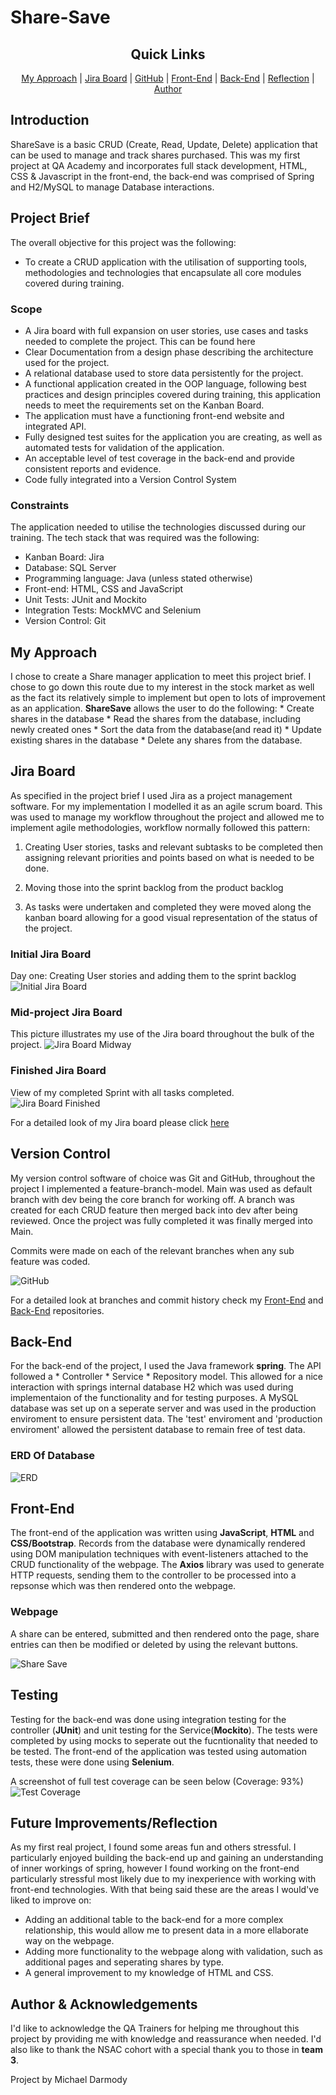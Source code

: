 # Share-Save

<h2 align="center">Quick Links</h2>
<div align="center">

[My Approach](#My-Approach) |  [Jira Board](#Jira-Board) | [GitHub](#Version-Control) | [Front-End](#Front-End) | [Back-End](#Back-End) | [Reflection](#Future-Improvements/Reflection) | [Author](#Author-&-Acknowledgements)

</div>

## Introduction
ShareSave is a basic CRUD (Create, Read, Update, Delete) application that can be used to manage and track shares purchased. This was my first project at QA Academy and incorporates full stack development, HTML, CSS & Javascript in the front-end, the back-end was comprised of Spring and H2/MySQL to manage Database interactions.

## Project Brief
The overall objective for this project was the following:

- To create a CRUD application with the utilisation of supporting tools, methodologies and technologies that encapsulate  all core modules covered during training.

### Scope
- A Jira board with full expansion on user stories, use cases and tasks needed to complete the project. This can be found here
- Clear Documentation from a design phase describing the architecture used for the project.
- A relational database used to store data persistently for the project.
- A functional application created in the OOP language, following best practices and design principles covered during training, this application needs to meet the requirements set on the Kanban Board.
- The application must have a functioning front-end website and integrated API.
- Fully designed test suites for the application you are creating, as well as automated tests for validation of the application.
- An acceptable level of test coverage in the back-end and provide consistent reports and evidence.
- Code fully integrated into a Version Control System

### Constraints
The application needed to utilise the technologies discussed during our training. The tech stack that was required was the following:

- Kanban Board: Jira
- Database: SQL Server
- Programming language: Java (unless stated otherwise)
- Front-end: HTML, CSS and JavaScript
- Unit Tests: JUnit and Mockito
- Integration Tests: MockMVC and Selenium
- Version Control: Git

## My Approach
I chose to create a Share manager application to meet this project brief. I chose to go down this route due to my interest in the stock market as well as the fact its relatively simple to implement but open to lots of improvement as an application. **ShareSave** allows the user to do the following: * Create shares in the database * Read the shares from the database, including newly created ones * Sort the data from the database(and read it) * Update existing shares in the database * Delete any shares from the database.

## Jira Board
As specified in the project brief I used Jira as a project management software. For my implementation I modelled it as an agile scrum board. This was used to manage my workflow throughout the project and allowed me to implement agile methodologies, workflow normally followed this pattern:

1. Creating User stories, tasks and relevant subtasks to be completed then assigning relevant priorities and points based on what is needed to be done.

2. Moving those into the sprint backlog from the product backlog

3. As tasks were undertaken and completed they were moved along the kanban board allowing for a good visual representation of the status of the project.

### Initial Jira Board
Day one: Creating User stories and adding them to the sprint backlog
![Initial Jira Board](./Images/Screenshot_Jira_board_start.png)

### Mid-project Jira Board
This picture illustrates my use of the Jira board throughout the bulk of the project.
![Jira Board Midway](./Images/Screenshot_Jira_board_midway.png)

### Finished Jira Board
View of my completed Sprint with all tasks completed.
![Jira Board Finished](./Images/Screenshot_Jira_board_finished.png)

For a detailed look of my Jira board please click [here](https://qatrainingns11.atlassian.net/secure/RapidBoard.jspa?rapidView=4&projectKey=SHAR&view=reporting&chart=burndownChart&sprint=2)

## Version Control
My version control software of choice was Git and GitHub, throughout the project I implemented a feature-branch-model. Main was used as default branch with dev being the core branch for working off. A branch was created for each CRUD feature then merged back into dev after being reviewed. Once the project was fully completed it was finally merged into Main.

Commits were made on each of the relevant branches when any sub feature was coded.

![GitHub](./Images/Screenshot_GitHub_network.png)

For a detailed look at branches and commit history check my [Front-End](https://github.com/Michael-Darmody/Share-save-FE) and [Back-End](https://github.com/Michael-Darmody/Share-Save) repositories.

## Back-End
For the back-end of the project, I used the Java framework **spring**. The API followed a * Controller * Service * Repository model. This allowed for a nice interaction with springs internal database H2 which was used during implementaion of the functionality and for testing purposes. A MySQL database was set up on a seperate server and was used in the production enviroment to ensure persistent data. The 'test' enviroment and 'production enviroment' allowed the persistent database to remain free of test data.

### ERD Of Database
![ERD](./Images/Screenshot_ERD.png)

## Front-End
The front-end of the application was written using **JavaScript**, **HTML** and **CSS/Bootstrap**. Records from the database were dynamically rendered using DOM manipulation techniques with event-listeners attached to the CRUD functionality of the webpage. The **Axios** library was used to generate HTTP requests, sending them to the controller to be processed into a repsonse which was then rendered onto the webpage.

### Webpage
A share can be entered, submitted and then rendered onto the page, share entries can then be modified or deleted by using the relevant buttons.

![Share Save](./Images/Screenshot_ShareSave_app.png)

## Testing
Testing for the back-end was done using integration testing for the controller (**JUnit**) and unit testing for the Service(**Mockito**). The tests were completed by using mocks to seperate out the fucntionality that needed to be tested. The front-end of the application was tested using automation tests, these were done using **Selenium**.

A screenshot of full test coverage can be seen below (Coverage: 93%)
![Test Coverage](./Images/Screenshot_Test_coverage.png)

## Future Improvements/Reflection
As my first real project, I found some areas fun and others stressful. I particularly enjoyed building the back-end up and gaining an understanding of inner workings of spring, however I found working on the front-end particularly stressful most likely due to my inexperience with working with front-end technologies. With that being said these are the areas I would've liked to improve on:

- Adding an additional table to the back-end for a more complex relationship, this would allow me to present data in a more ellaborate way on the webpage.
- Adding more functionality to the webpage along with validation, such as additional pages and seperating shares by type.
- A general improvement to my knowledge of HTML and CSS.

## Author & Acknowledgements
I'd like to acknowledge the QA Trainers for helping me throughout this project by providing me with knowledge and reassurance when needed. I'd also like to thank the NSAC cohort with a special thank you to those in **team 3**.

Project by Michael Darmody